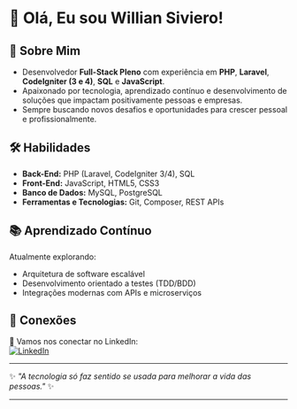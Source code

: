 # 👋 Olá, Eu sou Willian Siviero!

## 🚀 Sobre Mim
- Desenvolvedor **Full-Stack Pleno** com experiência em **PHP**, **Laravel**, **CodeIgniter (3 e 4)**, **SQL** e **JavaScript**.
- Apaixonado por tecnologia, aprendizado contínuo e desenvolvimento de soluções que impactam positivamente pessoas e empresas.
- Sempre buscando novos desafios e oportunidades para crescer pessoal e profissionalmente.

## 🛠️ Habilidades
- **Back-End:** PHP (Laravel, CodeIgniter 3/4), SQL
- **Front-End:** JavaScript, HTML5, CSS3
- **Banco de Dados:** MySQL, PostgreSQL
- **Ferramentas e Tecnologias:** Git, Composer, REST APIs

## 📚 Aprendizado Contínuo
Atualmente explorando:
- Arquitetura de software escalável
- Desenvolvimento orientado a testes (TDD/BDD)
- Integrações modernas com APIs e microserviços

## 🌟 Conexões
📍 Vamos nos conectar no LinkedIn:  
[![LinkedIn](https://img.shields.io/badge/LinkedIn-Profile-blue?logo=linkedin)](https://www.linkedin.com/in/willian-siviero-36ba26210/)

---

✨ *"A tecnologia só faz sentido se usada para melhorar a vida das pessoas."* ✨

---


